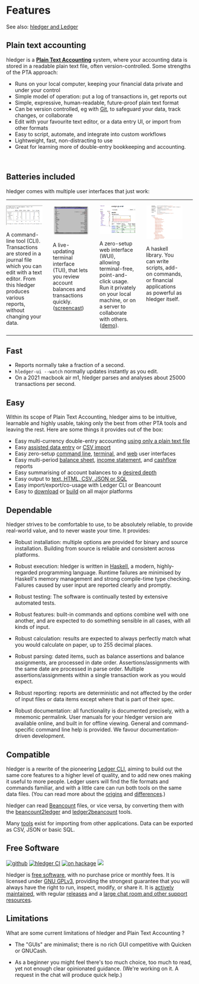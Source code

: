 # Features

<div class=pagetoc>

<!-- toc -->
</div>

See also:
[hledger and Ledger](ledger.html)


## Plain text accounting

hledger is a **[Plain Text Accounting]** system, 
where your accounting data is stored in a readable plain text file, often version-controlled.
Some strengths of the PTA approach:

- Runs on your local computer, keeping your financial data private and under your control
- Simple model of  operation: put a log of transactions in, get reports out
- Simple, expressive, human-readable, future-proof plain text format
- Can be version controlled, eg with [Git], to safeguard your data,
  track changes, or collaborate
- Edit with your favourite text editor, or a data entry UI, or import
  from other formats
- Easy to script, automate, and integrate into custom workflows
- Lightweight, fast, non-distracting to use
- Great for learning more of double-entry bookkeeping and accounting.

<br clear=all>

## Batteries included

hledger comes with multiple user interfaces that just work:

<style>
table#screenshots td { 
  border:none; 
  padding-left:0;
  padding-right:2em;
}
</style>
<table id="screenshots">
<tr valign="top">
<td width="25%">

<a href="/images/balance-q-inc.png" class="highslide" onclick="return hs.expand(this)"><img src="/images/balance-q-inc.png" title="Balance report showing income/expense by quarter" /></a>

A command-line tool (CLI).
Transactions are stored in a journal file which you can edit with a text editor.
From this hledger produces various reports, without changing your data.

</td>
<td width="25%">

<a href="/images/hledger-ui/hledger-ui-bcexample-acc.png" class="highslide" onclick="return hs.expand(this)"><img src="/images/hledger-ui/hledger-ui-bcexample-acc.png" title="hledger-ui accounts screen" /></a>

A live-updating terminal interface (TUI), 
that lets you review account balances and transactions quickly.
([screencast](https://asciinema.org/a/29665))

</td>
<td width="25%">

<a href="/images/hledger-web/normal/register.png" class="highslide" onclick="return hs.expand(this)"><img src="/images/hledger-web/normal/register.png" title="Account register view with accounts sidebar" /></a>

A zero-setup web interface (WUI),
allowing terminal-free, point-and-click usage.
Run it privately on your local machine, or on a server to collaborate with others.
([demo](http://demo.hledger.org)).

<!-- (hledger can also run [in your web browser](https://hledger.alhur.es) (prototype).) -->

</td>
<td width="25%">

<a href="/images/hledger-lib-api.png" class="highslide" onclick="return hs.expand(this)"><img src="/images/hledger-lib-api.png" title="Part of hledger-lib's haddock api documentation" /></a>

A haskell library. You can write scripts, add-on commands, or financial applications 
as powerful as hledger itself.
<!-- [scripts](scripting.html), [addons](hledger.html#add-on-commands)  -->

</td>
</tr>
</table>


## Fast

- Reports normally take a fraction of a second.
- `hledger-ui --watch` normally updates instantly as you edit.
- On a 2021 macbook air m1, hledger parses and analyses about 25000 transactions per second.

## Easy

Within its scope of Plain Text Accounting,
hledger aims to be intuitive, learnable and highly usable,
taking only the best from other PTA tools and leaving the rest.
Here are some things it provides out of the box:

- Easy multi-currency double-entry accounting [using only a plain text file](#usage)
- Easy [assisted data entry](add.html) or [CSV import](import-csv.html)
- Easy zero-setup [command line], [terminal], and [web] user interfaces
- Easy multi-period [balance sheet], [income statement], and [cashflow] reports
- Easy summarising of account balances to a [desired depth][depth limiting]
- Easy output to [text, HTML, CSV, JSON or SQL][output format]
- Easy import/export/co-usage with Ledger CLI or Beancount
- Easy to [download] or [build] on all major platforms

## Dependable

hledger strives to be comfortable to use, to be absolutely reliable,
to provide real-world value, and to never waste your time. It provides:

- Robust installation: multiple options are provided for binary and
  source installation. Building from source is reliable and consistent
  across platforms.

- Robust execution: 
  hledger is written in [Haskell], a modern, highly-regarded
  programming language.
  Runtime failures are minimised by Haskell's memory management and
  strong compile-time type checking.
  Failures caused by user input are reported clearly and promptly.

- Robust testing:
  The software is continually tested by extensive automated tests.

- Robust features: built-in commands and options combine well with one
  another, and are expected to do something sensible in all cases,
  with all kinds of input.

- Robust calculation: results are expected to always perfectly match
  what you would calculate on paper, up to 255 decimal places.

- Robust parsing: dated items, such as balance assertions and balance
  assignments, are processed in date order. Assertions/assignments
  with the same date are processed in parse order. Multiple
  assertions/assignments within a single transaction work as you would
  expect.
  
- Robust reporting: reports are deterministic and not affected by the
  order of input files or data items except where that is part of
  their spec.

- Robust documentation: all functionality is documented precisely,
  with a mnemonic permalink. User manuals for your hledger
  version are available online, and built in for offline viewing.
  General and command-specific command line help is provided. We
  favour documentation-driven development.

## Compatible

hledger is a rewrite of the pioneering [Ledger CLI], aiming to
build out the same core features to a higher level of quality,
and to add new ones making it useful to more people.
Ledger users will find the file formats and commands familiar,
and with a little care can run both tools on the same data files.
(You can read more about
the [origins](ledger.html)
and [differences](ledger.html#differences).)

hledger can read [Beancount] files, or vice versa, by converting them
with the [beancount2ledger] and [ledger2beancount] tools.

Many [tools](https://plaintextaccounting.org/#data-importconversion)
exist for importing from other applications.  Data can be exported as
CSV, JSON or basic SQL.

## Free Software

[![github](https://img.shields.io/github/stars/simonmichael/hledger.svg?logo=GitHub&label=Github)](https://github.com/simonmichael/hledger)
[![hledger CI](https://github.com/simonmichael/hledger/workflows/hledger%20CI/badge.svg)](https://github.com/simonmichael/hledger/actions)
[![on hackage](https://img.shields.io/hackage/v/hledger.svg?logo=Haskell&label=Hackage&colorB=green)](http://hackage.haskell.org/package/hledger)
[![](https://repology.org/badge/version-for-repo/stackage_nighly/hledger.svg)](https://repology.org/metapackage/hledger)

hledger is [free software], with no purchase price or monthly fees.
It is licensed under [GNU GPLv3][gpl], providing the strongest guarantee
that you will always have the right to run, inspect, modify, or share it.
It is [actively maintained], with regular [releases]
and a [large chat room and other support resources](support.html).

<!-- - The plain text format and fast command-line interface -->
<!--   (plus a reusable [library] for building your own [commands][script]) -->
<!--   facilitate scripting and customisation. -->

## Limitations

What are some current limitations of hledger and Plain Text Accounting ?

- The "GUIs" are minimalist; there is no rich GUI competitive with Quicken or GNUCash.

- As a beginner you might feel there's too much choice, too much to
  read, yet not enough clear opinionated guidance.
  (We're working on it. A request in the chat will produce quick help.)


<!--
What is planned for hledger ?

More support for investing,
more support for correctness and accounting/business rules,
more input/output formats,
more speed,
more GUI,
charts,
better getting started experience.
See also [ROADMAP](ROADMAP.html).
-->

[blog posts]:                 https://plaintextaccounting.org/#articles-blog-posts
[example files]:              https://github.com/simonmichael/hledger/tree/master/examples
[mail list]:                  https://groups.google.com/forum/#!forum/hledger
[Ledger CLI]:                 https://ledger-cli.org
[command line]:               hledger.html
[terminal]:                   ui.html
[web]:                        web.html
[balance sheet]:              hledger.html#balancesheet
[income statement]:           hledger.html#incomestatement
[cashflow]:                   hledger.html#cashflow
[depth limiting]:             hledger.html#depth-limiting
[output format]:              hledger.html#output-format
[download]:                   install.html#binary-packages
[build]:                      install.html#building-from-source
[command line]:               add.html
[terminal]:                   ui.html
[web]:                        web.html
[actively maintained]:        https://github.com/simonmichael/hledger/graphs/contributors
[releases]:                   https://hledger.org/release-notes
[plain text accounting]:      http://plaintextaccounting.org
[plain text accounting apps]: https://plaintextaccounting.org/#plain-text-accounting-apps
[version control system]:     https://en.wikipedia.org/wiki/Version_control
[git]:                        https://en.wikipedia.org/wiki/Git
[haskell]:                    https://wiki.haskell.org/Haskell
[double-entry accounting]:    https://en.wikipedia.org/wiki/Double-entry_bookkeeping
[install]:                    install.html
[ledgerlikes]:                https://plaintextaccounting.org/#plain-text-accounting-apps
[ledger]:                     https://www.ledger-cli.org
[ledger features]:            https://www.ledger-cli.org/features.html
[beancount]:                  http://furius.ca/beancount
[beancount2ledger]:           https://github.com/beancount/beancount2ledger
[ledger2beancount]:           https://github.com/beancount/ledger2beancount
[gpl]:                        https://en.wikipedia.org/wiki/GNU_General_Public_License
[library]:                    https://hackage.haskell.org/package/hledger-lib
[script]:                     https://github.com/simonmichael/hledger/blob/master/bin/hledger-check-tag-files.hs
[free software]:              https://en.wikipedia.org/wiki/Free_software

